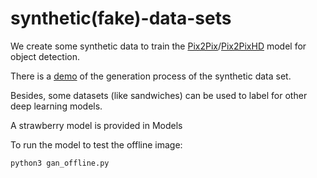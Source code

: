 # synthetic(fake)-data-sets


We create some synthetic data to train the [Pix2Pix](https://github.com/phillipi/pix2pix)/[Pix2PixHD](https://github.com/NVIDIA/pix2pixHD) model for object detection.

There is a [demo](https://youtu.be/fYPpXOAjzsM) of the generation process of the synthetic data set.

Besides, some datasets (like sandwiches) can be used to label for other deep learning models.  

A strawberry model is provided in Models

To run the model to test the offline image:

    python3 gan_offline.py
    
